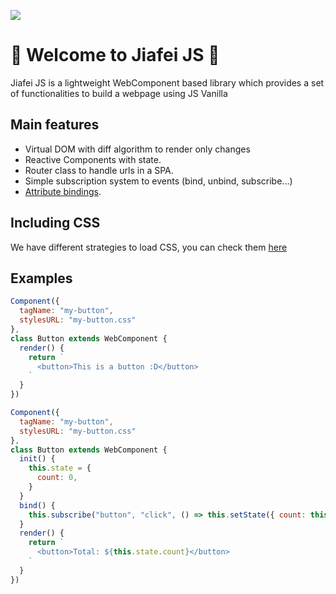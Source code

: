 ![](https://img.shields.io/badge/certificado_por-Nicki_Minaj-green?logo=tiktok)

# 🥑 Welcome to Jiafei JS 🥑
Jiafei JS is a lightweight WebComponent based library which provides a set of functionalities 
to build a webpage using JS Vanilla 

## Main features
 - Virtual DOM with diff algorithm to render only changes
 - Reactive Components with state.
 - Router class to handle urls in a SPA.
 - Simple subscription system to events (bind, unbind, subscribe...)
 - [Attribute bindings](/docs/v1/attributes.md).

## Including CSS
We have different strategies to load CSS, you can check them [here](/docs/v1/css.md)

## Examples
```js
Component({
  tagName: "my-button",
  stylesURL: "my-button.css"
},
class Button extends WebComponent {
  render() {
    return `
      <button>This is a button :D</button>
    `
  }
})
```

```js
Component({
  tagName: "my-button",
  stylesURL: "my-button.css"
},
class Button extends WebComponent {
  init() {
    this.state = {
      count: 0,
    }
  }
  bind() {
    this.subscribe("button", "click", () => this.setState({ count: this.state.count + 1 }))
  }
  render() {
    return `
      <button>Total: ${this.state.count}</button>
    `
  }
})
```

